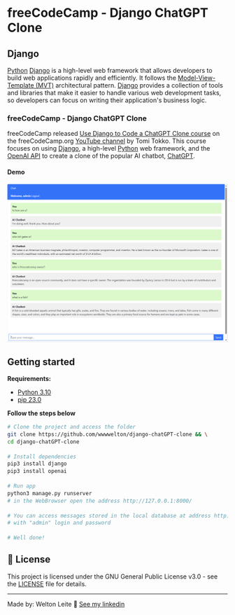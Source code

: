 # freeCodeCamp - Django ChatGPT Clone
## Django
[Python](https://www.python.org/) [Django](https://www.djangoproject.com/) is a high-level web framework that allows developers to build web applications rapidly and efficiently. It follows the [Model-View-Template (MVT)](https://www.onlinetutorialspoint.com/django/django-model-view-template-mvt-overview.html) architectural pattern. [Django](https://www.djangoproject.com/) provides a collection of tools and libraries that make it easier to handle various web development tasks, so developers can focus on writing their application's business logic.

### freeCodeCamp - Django ChatGPT Clone
freeCodeCamp released [Use Django to Code a ChatGPT Clone course](https://www.youtube.com/watch?v=qrZGfBBlXpk) on the freeCodeCamp.org [YouTube channel](https://www.youtube.com/@freecodecamp) by Tomi Tokko. This course focuses on using [Django](https://www.djangoproject.com/), a high-level [Python](https://www.python.org/) web framework, and the [OpenAI API](https://openai.com/) to create a clone of the popular AI chatbot, [ChatGPT](https://chat.openai.com/).

#### Demo
![alt text](./images/demo.png)

## Getting started
**Requirements:**
- [Python 3.10](https://www.python.org/downloads/)
- [pip 23.0](https://pip.pypa.io/en/stable/cli/pip_install/)

**Follow the steps below**
```bash
# Clone the project and access the folder
git clone https://github.com/wwwwelton/django-chatGPT-clone && \
cd django-chatGPT-clone

# Install dependencies
pip3 install django
pip3 install openai

# Run app
python3 manage.py runserver
# in the WebBrowser open the address http://127.0.0.1:8000/

# You can access messages stored in the local database at address http://127.0.0.1:8000/admin
# with "admin" login and password

# Well done!
```

## 📝 License

This project is licensed under the GNU General Public License v3.0 - see the [LICENSE](LICENSE) file for details.

---

Made by: Welton Leite 👋 [See my linkedin](https://www.linkedin.com/in/welton-leite-b3492985/)
